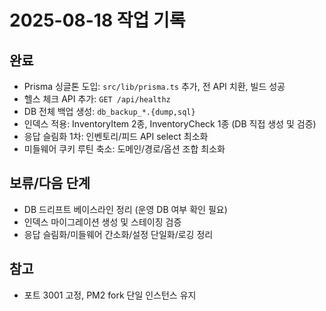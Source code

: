 # 2025-08-18 작업 기록

## 완료
- Prisma 싱글톤 도입: `src/lib/prisma.ts` 추가, 전 API 치환, 빌드 성공
- 헬스 체크 API 추가: `GET /api/healthz`
- DB 전체 백업 생성: `db_backup_*.{dump,sql}`
- 인덱스 적용: InventoryItem 2종, InventoryCheck 1종 (DB 직접 생성 및 검증)
- 응답 슬림화 1차: 인벤토리/피드 API select 최소화
- 미들웨어 쿠키 루틴 축소: 도메인/경로/옵션 조합 최소화

## 보류/다음 단계
- DB 드리프트 베이스라인 정리 (운영 DB 여부 확인 필요)
- 인덱스 마이그레이션 생성 및 스테이징 검증
- 응답 슬림화/미들웨어 간소화/설정 단일화/로깅 정리

## 참고
- 포트 3001 고정, PM2 fork 단일 인스턴스 유지

